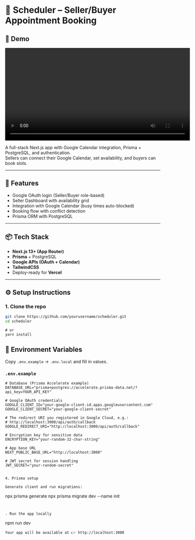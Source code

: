 # 📅 Scheduler – Seller/Buyer Appointment Booking

## 🎥 Demo

<video src="example_wakthrough.mp4" controls width="600"></video>

A full-stack Next.js app with Google Calendar integration, Prisma + PostgreSQL, and authentication.  
Sellers can connect their Google Calendar, set availability, and buyers can book slots.

---

## 🚀 Features
- Google OAuth login (Seller/Buyer role-based)  
- Seller Dashboard with availability grid  
- Integration with Google Calendar (busy times auto-blocked)  
- Booking flow with conflict detection  
- Prisma ORM with PostgreSQL  

---

## 📦 Tech Stack
- **Next.js 13+ (App Router)**  
- **Prisma** + PostgreSQL  
- **Google APIs (OAuth + Calendar)**  
- **TailwindCSS**  
- Deploy-ready for **Vercel**  

---

## ⚙️ Setup Instructions

### 1. Clone the repo
```bash
git clone https://github.com/yourusername/scheduler.git
cd scheduler
```


```npm install
# or
yarn install
```


## 🔑 Environment Variables

Copy `.env.example` → `.env.local` and fill in values.

### `.env.example`
```env
# Database (Prisma Accelerate example)
DATABASE_URL="prisma+postgres://accelerate.prisma-data.net/?api_key=YOUR_API_KEY"

# Google OAuth credentials
GOOGLE_CLIENT_ID="your-google-client-id.apps.googleusercontent.com"
GOOGLE_CLIENT_SECRET="your-google-client-secret"

# The redirect URI you registered in Google Cloud, e.g.:
# http://localhost:3000/api/auth/callback
GOOGLE_REDIRECT_URI="http://localhost:3000/api/auth/callback"

# Encryption key for sensitive data
ENCRYPTION_KEY="your-random-32-char-string"

# App base URL
NEXT_PUBLIC_BASE_URL="http://localhost:3000"

# JWT secret for session handling
JWT_SECRET="your-random-secret"


4. Prisma setup

Generate client and run migrations:
```
npx prisma generate
npx prisma migrate dev --name init
```


. Run the app locally
```
npm run dev

```
Your app will be available at 👉 http://localhost:3000